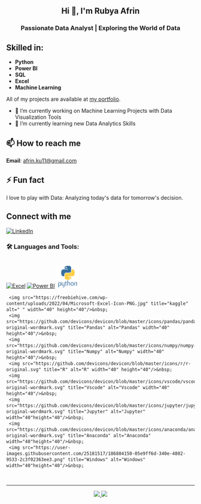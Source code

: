 <h2 align="center">Hi 👋, I'm Rubya Afrin</h2>
<h3 align="center">Passionate Data Analyst | Exploring the World of Data</h3>

## Skilled in:
- **Python**
- **Power BI**
- **SQL**
- **Excel**
- **Machine Learning**




All of my projects are available at [my portfolio](https://codebasics.io/portfolio/Rubya-Afrin).

- 🔭 I’m currently working on Machine Learning Projects with Data Visualization Tools
- 🌱 I’m currently learning new Data Analytics Skills


## 📫 How to reach me
**Email**: afrin.ku11@gmail.com

## ⚡ Fun fact
I love to play with Data: Analyzing today's data for tomorrow's decision.

## Connect with me
[![LinkedIn](https://img.shields.io/badge/LinkedIn-%230077B5.svg?logo=linkedin&logoColor=white)](https://www.linkedin.com/in/rubyaafrin/) 





### :hammer_and_wrench: Languages and Tools:
  <div style="display: inline_block"><br>
    <a href="https://www.microsoft.com/en-in/microsoft-365/excel" target="_blank" rel="noreferrer"> <img src="https://cdn1.iconfinder.com/data/icons/famous-brand-apps/100/_-04-512.png" alt="Excel" width="70" height="70"/></a>
       <a href="https://www.microsoft.com/en-us/power-platform/products/power-bi" target="_blank" rel="noreferrer"> <img src="https://upload.wikimedia.org/wikipedia/commons/c/cf/New_Power_BI_Logo.svg" alt="Power BI" width="50" height="50"/></a> 
     <a href="https://www.microsoft.com/en-us/power-platform/products/power-bi" target="_blank" rel="noreferrer"> <img src="https://github.com/devicons/devicon/blob/master/icons/python/python-original-wordmark.svg" title="Python" alt="Python" width="60" height="60"/></a> 
    
     
     <img src="https://freebiehive.com/wp-content/uploads/2022/04/Microsoft-Excel-Icon-PNG.jpg" title="kaggle" alt=" " width="40" height="40"/>&nbsp;
     <img src="https://github.com/devicons/devicon/blob/master/icons/pandas/pandas-original-wordmark.svg" title="Pandas" alt="Pandas" width="40" height="40"/>&nbsp;
     <img src="https://github.com/devicons/devicon/blob/master/icons/numpy/numpy-original-wordmark.svg" title="Numpy" alt="Numpy" width="40" height="40"/>&nbsp;
     <img src="https://github.com/devicons/devicon/blob/master/icons/r/r-original.svg" title="R" alt="R" width="40" height="40"/>&nbsp;
     <img src="https://github.com/devicons/devicon/blob/master/icons/vscode/vscode-original-wordmark.svg" title="Vscode" alt="Vscode" width="40" height="40"/>&nbsp;
     <img src="https://github.com/devicons/devicon/blob/master/icons/jupyter/jupyter-original-wordmark.svg" title="Jupyter" alt="Jupyter" width="40"height="40"/>&nbsp;
     <img src="https://github.com/devicons/devicon/blob/master/icons/anaconda/anaconda-original-wordmark.svg" title="Anaconda" alt="Anaconda" width="40"height="40"/>&nbsp;
     <img src="https://user-images.githubusercontent.com/25181517/186884150-05e9ff6d-340e-4802-9533-2c3f02363ee3.png" title="Windows" alt="Windows" width="40"height="40"/>&nbsp;
  


  
</div>


<!-- <img align="left" alt="Visual Studio Code" width="26px" src="https://raw.githubusercontent.com/github/explore/80688e429a7d4ef2fca1e82350fe8e3517d3494d/topics/visual-studio-code/visual-studio-code.png" />
<img align="left" alt="HTML5" width="26px" src="https://raw.githubusercontent.com/github/explore/80688e429a7d4ef2fca1e82350fe8e3517d3494d/topics/html/html.png" />
<img align="left" alt="CSS3" width="26px" src="https://raw.githubusercontent.com/github/explore/80688e429a7d4ef2fca1e82350fe8e3517d3494d/topics/css/css.png" />
<img align="left" alt="JavaScript" width="26px" src="https://raw.githubusercontent.com/github/explore/80688e429a7d4ef2fca1e82350fe8e3517d3494d/topics/javascript/javascript.png" />
<img align="left" alt="Git" width="26px" src="https://raw.githubusercontent.com/github/explore/80688e429a7d4ef2fca1e82350fe8e3517d3494d/topics/git/git.png" />
<img align="left" alt="GitHub" width="26px" src="https://raw.githubusercontent.com/github/explore/78df643247d429f6cc873026c0622819ad797942/topics/github/github.png" />
<img align="left" alt="GitHub" width="26px" src="https://raw.githubusercontent.com/github/explore/78df643247d429f6cc873026c0622819ad797942/topics/wordpress/wordpress.png" /> -->

<br />

---


  <div align="center">
  <a href="https://github.com/awwal1999">
 

  <img height="180em" src="https://github-readme-stats.vercel.app/api?username=RubyaAfrin&show_icons=true&theme=dracula&include_all_commits=true&count_private=true"/>
  <img height="180em" src="https://github-readme-stats.vercel.app/api/top-langs/?username=RubyaAfrin&layout=compact&langs_count=7&theme=dracula"/>
</div>
<!-- <details>
  <summary>:zap: GitHub Stats</summary>

  <img align="left" alt="Sam's GitHub Stats" src="http://github-readme-streak-stats.herokuapp.com?user=RubyaAfrin&theme=tokyonight&date_format=M%20j%5B%2C%20Y%5D" />

</details>

<details>
  <summary>:zap: Most Used Languages</summary>

<img align="left" alt="Sam's GitHub Top Languages" src="https://github-readme-stats.vercel.app/api/top-langs/?username=RubyaAfrin&layout=compact&theme=tokyonight" />

</details>  -->




